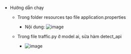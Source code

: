- Hướng dẫn chạy
  + Trong folder resources tạo file application.properties
      + Nội dung: ![image](https://github.com/user-attachments/assets/1f9e7848-0e7d-4389-9bcb-2931e009cb8f)

  + Trong file traffic.py ở model ai, sửa hàm detect_api
      + ![image](https://github.com/user-attachments/assets/939eda19-9c8f-483b-89df-a3c61dd6ee30)
